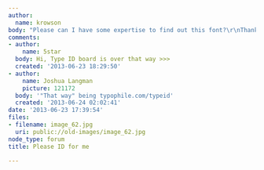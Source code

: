 ```yaml
---
author:
  name: krowson
body: "Please can I have some expertise to find out this font?\r\nThank you."
comments:
- author:
    name: 5star
  body: Hi, Type ID board is over that way >>>
  created: '2013-06-23 18:29:50'
- author:
    name: Joshua Langman
    picture: 121172
  body: '"That way" being typophile.com/typeid'
  created: '2013-06-24 02:02:41'
date: '2013-06-23 17:39:54'
files:
- filename: image_62.jpg
  uri: public://old-images/image_62.jpg
node_type: forum
title: Please ID for me

---
```

